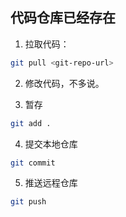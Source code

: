 ## 代码仓库已经存在

1. 拉取代码：

```bash
git pull <git-repo-url>
```

2. 修改代码，不多说。

3. 暂存

```bash
git add .
```

4. 提交本地仓库

```bash
git commit
```

5. 推送远程仓库

```bash
git push
```

